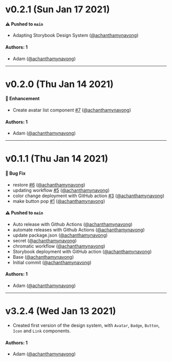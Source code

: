 # v0.2.1 (Sun Jan 17 2021)

#### ⚠️ Pushed to `main`

- Adapting Storybook Design System ([@achanthamynavong](https://github.com/achanthamynavong))

#### Authors: 1

- Adam ([@achanthamynavong](https://github.com/achanthamynavong))

---

# v0.2.0 (Thu Jan 14 2021)

#### 🚀 Enhancement

- Create avatar list component [#7](https://github.com/achanthamynavong/component-design-library/pull/7) ([@achanthamynavong](https://github.com/achanthamynavong))

#### Authors: 1

- Adam ([@achanthamynavong](https://github.com/achanthamynavong))

---

# v0.1.1 (Thu Jan 14 2021)

#### 🐛 Bug Fix

- restore [#6](https://github.com/achanthamynavong/component-design-library/pull/6) ([@achanthamynavong](https://github.com/achanthamynavong))
- updating workflow [#5](https://github.com/achanthamynavong/component-design-library/pull/5) ([@achanthamynavong](https://github.com/achanthamynavong))
- color change deployment with GitHub action [#3](https://github.com/achanthamynavong/component-design-library/pull/3) ([@achanthamynavong](https://github.com/achanthamynavong))
- make button pop [#1](https://github.com/achanthamynavong/component-design-library/pull/1) ([@achanthamynavong](https://github.com/achanthamynavong))

#### ⚠️ Pushed to `main`

- Auto release with Github Actions ([@achanthamynavong](https://github.com/achanthamynavong))
- automate releases with Github Actions ([@achanthamynavong](https://github.com/achanthamynavong))
- update package.json ([@achanthamynavong](https://github.com/achanthamynavong))
- secret ([@achanthamynavong](https://github.com/achanthamynavong))
- chromatic workflow ([@achanthamynavong](https://github.com/achanthamynavong))
- Storybook deployment with GitHub action ([@achanthamynavong](https://github.com/achanthamynavong))
- Base ([@achanthamynavong](https://github.com/achanthamynavong))
- Initial commit ([@achanthamynavong](https://github.com/achanthamynavong))

#### Authors: 1

- Adam ([@achanthamynavong](https://github.com/achanthamynavong))

---

# v3.2.4 (Wed Jan 13 2021)

- Created first version of the design system, with `Avatar`, `Badge`, `Button`, `Icon` and `Link` components.

#### Authors: 1

- Adam ([@achanthamynavong](https://github.com/achanthamynavong))
